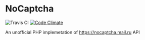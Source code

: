 # NoCaptcha
![Travis CI](https://travis-ci.org/AloneCoder/NoCaptcha-PHP.svg?branch=master)
[![Code Climate](https://codeclimate.com/github/AloneCoder/NoCaptcha-PHP/badges/gpa.svg)](https://codeclimate.com/github/AloneCoder/NoCaptcha-PHP)

An unofficial PHP implemetation of https://nocaptcha.mail.ru API
